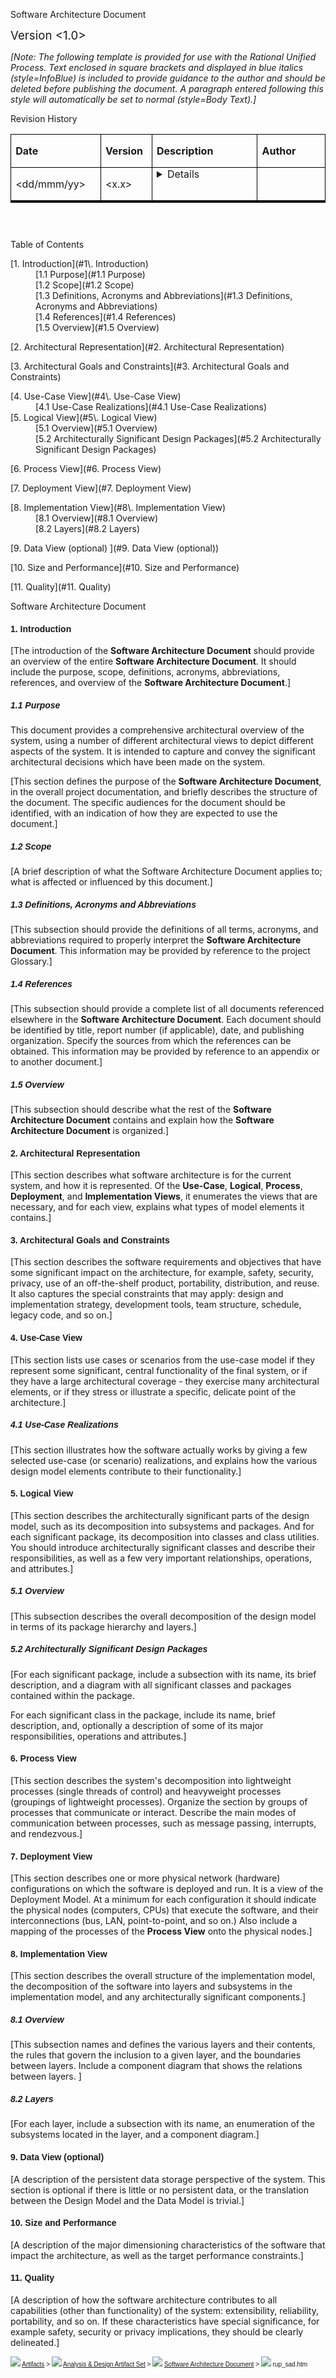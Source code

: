 <div class="Section1">

<Project Name>

Software Architecture Document

<span style="font-size:
14.0pt;">Version <1.0></span>

_[Note: The following template is provided for use with the Rational Unified Process.  Text enclosed in square brackets and displayed in blue italics (style=InfoBlue) is included to provide guidance to the author and should be deleted before publishing the document. A paragraph entered following this style will automatically be set to normal (style=Body Text).]_

</div>

<div class="Section2">

Revision History

<table style="border-collapse:collapse;
 border:none;" cellspacing="0" cellpadding="0" border="1">

<tbody>

<tr>

<td style="width:1.6in;border:solid windowtext .75pt;
  padding:0in 5.4pt 0in 5.4pt" width="154" valign="top">

**Date**

</td>

<td style="width:.8in;border:solid windowtext .75pt;
  border-left:none;padding:0in 5.4pt 0in 5.4pt" width="77" valign="top">

**Version**

</td>

<td style="width:2.6in;border:solid windowtext .75pt;
  border-left:none;padding:0in 5.4pt 0in 5.4pt" width="250" valign="top">

**Description**

</td>

<td style="width:1.6in;border:solid windowtext .75pt;
  border-left:none;padding:0in 5.4pt 0in 5.4pt" width="154" valign="top">

**Author**

</td>

</tr>

<tr>

<td style="width:1.6in;border:solid windowtext .75pt;
  border-top:none;padding:0in 5.4pt 0in 5.4pt" width="154" valign="top">

<dd/mmm/yy>

</td>

<td style="width:.8in;border-top:none;border-left:none;
  border-bottom:solid windowtext .75pt;border-right:solid windowtext .75pt;
  padding:0in 5.4pt 0in 5.4pt" width="77" valign="top">

<x.x>

</td>

<td style="width:2.6in;border-top:none;border-left:none;
  border-bottom:solid windowtext .75pt;border-right:solid windowtext .75pt;
  padding:0in 5.4pt 0in 5.4pt" width="250" valign="top">

<details>

</td>

<td style="width:1.6in;border-top:none;border-left:none;
  border-bottom:solid windowtext .75pt;border-right:solid windowtext .75pt;
  padding:0in 5.4pt 0in 5.4pt" width="154" valign="top">

<name>

</td>

</tr>

<tr>

<td style="width:1.6in;border:solid windowtext .75pt;
  border-top:none;padding:0in 5.4pt 0in 5.4pt" width="154" valign="top"> </td>

<td style="width:.8in;border-top:none;border-left:none;
  border-bottom:solid windowtext .75pt;border-right:solid windowtext .75pt;
  padding:0in 5.4pt 0in 5.4pt" width="77" valign="top"> </td>

<td style="width:2.6in;border-top:none;border-left:none;
  border-bottom:solid windowtext .75pt;border-right:solid windowtext .75pt;
  padding:0in 5.4pt 0in 5.4pt" width="250" valign="top"> </td>

<td style="width:1.6in;border-top:none;border-left:none;
  border-bottom:solid windowtext .75pt;border-right:solid windowtext .75pt;
  padding:0in 5.4pt 0in 5.4pt" width="154" valign="top"> </td>

</tr>

<tr>

<td style="width:1.6in;border:solid windowtext .75pt;
  border-top:none;padding:0in 5.4pt 0in 5.4pt" width="154" valign="top"> </td>

<td style="width:.8in;border-top:none;border-left:none;
  border-bottom:solid windowtext .75pt;border-right:solid windowtext .75pt;
  padding:0in 5.4pt 0in 5.4pt" width="77" valign="top"> </td>

<td style="width:2.6in;border-top:none;border-left:none;
  border-bottom:solid windowtext .75pt;border-right:solid windowtext .75pt;
  padding:0in 5.4pt 0in 5.4pt" width="250" valign="top"> </td>

<td style="width:1.6in;border-top:none;border-left:none;
  border-bottom:solid windowtext .75pt;border-right:solid windowtext .75pt;
  padding:0in 5.4pt 0in 5.4pt" width="154" valign="top"> </td>

</tr>

<tr>

<td style="width:1.6in;border:solid windowtext .75pt;
  border-top:none;padding:0in 5.4pt 0in 5.4pt" width="154" valign="top"> </td>

<td style="width:.8in;border-top:none;border-left:none;
  border-bottom:solid windowtext .75pt;border-right:solid windowtext .75pt;
  padding:0in 5.4pt 0in 5.4pt" width="77" valign="top"> </td>

<td style="width:2.6in;border-top:none;border-left:none;
  border-bottom:solid windowtext .75pt;border-right:solid windowtext .75pt;
  padding:0in 5.4pt 0in 5.4pt" width="250" valign="top"> </td>

<td style="width:1.6in;border-top:none;border-left:none;
  border-bottom:solid windowtext .75pt;border-right:solid windowtext .75pt;
  padding:0in 5.4pt 0in 5.4pt" width="154" valign="top"> </td>

</tr>

</tbody>

</table>

**<span style="font-size:18.0pt;font-family:Arial;">  
</span>**

Table of Contents

</div>

<dl>

<dt>

<div class="Section2">[1. <span style="font-size:12.0pt"></span> Introduction](#1\.                  Introduction)         </div>

</dt>

<dd>

<div class="Section2">[1.1 <span style="font-size:12.0pt"></span> Purpose](#1.1               Purpose)     </div>

<div class="Section2">[1.2 <span style="font-size:12.0pt"></span> Scope](#1.2               Scope)     </div>

<div class="Section2">[1.3 <span style="font-size:12.0pt"></span> Definitions, Acronyms and Abbreviations](#1.3               Definitions, Acronyms and Abbreviations)     </div>

<div class="Section2">[1.4 <span style="font-size:12.0pt"></span> References](#1.4               References)     </div>

<div class="Section2">[1.5 <span style="font-size:12.0pt"></span> Overview](#1.5               Overview)     </div>

</dd>

</dl>

<div class="Section2">

[2. <span style="font-size:12.0pt"></span> Architectural Representation](#2\.                  Architectural Representation)

[3. <span style="font-size:12.0pt"></span> Architectural Goals and Constraints](#3\.                  Architectural Goals and Constraints)   

</div>

<dl>

<dt>

<div class="Section2">[4. <span style="font-size:12.0pt"></span> Use-Case View](#4\.                  Use-Case View)</div>

</dt>

<dd>

<div class="Section2">[4.1 <span style="font-size:12.0pt"></span> Use-Case Realizations](#4.1               Use-Case Realizations)     </div>

</dd>

<dt>

<div class="Section2">[5. <span style="font-size:12.0pt"></span> Logical View](#5\.                  Logical View)</div>

</dt>

<dd>

<div class="Section2">[5.1 <span style="font-size:12.0pt"></span> Overview](#5.1               Overview)     </div>

<div class="Section2">[5.2 <span style="font-size:12.0pt"></span> Architecturally Significant Design Packages](#5.2               Architecturally Significant Design Packages)     </div>

</dd>

</dl>

<div class="Section2">

[6. <span style="font-size:12.0pt"></span> Process View](#6\.                  Process View)

[7. <span style="font-size:12.0pt"></span> Deployment View](#7\.                  Deployment View)

</div>

<dl>

<dt>

<div class="Section2">[8. <span style="font-size:12.0pt"></span> Implementation View](#8\.                  Implementation View)</div>

</dt>

<dd>

<div class="Section2">[8.1 <span style="font-size:12.0pt"></span> Overview](#8.1               Overview)     </div>

<div class="Section2">[8.2 <span style="font-size:12.0pt"></span> Layers](#8.2               Layers)     </div>

</dd>

</dl>

<div class="Section2">

[9. <span style="font-size:12.0pt"></span> Data View (optional) ](#9\.                  Data View (optional))      

[10. <span style="font-size:12.0pt"></span> Size and Performance](#10\.             Size and Performance)               

[11. <span style="font-size:12.0pt"></span> Quality](#11\.             Quality)               

Software Architecture Document

#### <font face="Arial, Helvetica, sans-serif"><a name="1\.                  Introduction">1.<span style="font:7.0pt &quot;Times New Roman&quot;"></span> Introduction</a></font>

[The introduction of the **Software Architecture Document** should provide an overview of the entire **Software Architecture Document**. It should include the purpose, scope, definitions, acronyms, abbreviations, references, and overview of the **Software Architecture Document**.]

##### <font face="Arial, Helvetica, sans-serif"><a name="1.1               Purpose">1.1<span style="font:7.0pt &quot;Times New Roman&quot;"></span> Purpose</a></font>

This document provides a comprehensive architectural overview of the system, using a number of different architectural views to depict different aspects of the system. It is intended to capture and convey the significant architectural decisions which have been made on the system.

[This section defines the purpose of the **Software Architecture Document**, in the overall project documentation, and briefly describes the structure of the document. The specific audiences for the document should be identified, with an indication of how they are expected to use the document.]

##### <font face="Arial, Helvetica, sans-serif"><a name="1.2               Scope">1.2<span style="font:7.0pt &quot;Times New Roman&quot;"></span> Scope</a></font>

[A brief description of what the Software Architecture Document applies to; what is affected or influenced by this document.]

##### <font face="Arial, Helvetica, sans-serif"><a name="1.3               Definitions, Acronyms and Abbreviations">1.3<span style="font:7.0pt &quot;Times New Roman&quot;"></span> Definitions, Acronyms and Abbreviations</a></font>

[This subsection should provide the definitions of all terms, acronyms, and abbreviations required to properly interpret the **Software Architecture Document**.  This information may be provided by reference to the project Glossary.]

##### <font face="Arial, Helvetica, sans-serif"><a name="1.4               References">1.4<span style="font:7.0pt &quot;Times New Roman&quot;"></span> References</a></font>

[This subsection should provide a complete list of all documents referenced elsewhere in the **Software Architecture Document**. Each document should be identified by title, report number (if applicable), date, and publishing organization. Specify the sources from which the references can be obtained. This information may be provided by reference to an appendix or to another document.]

##### <font face="Arial, Helvetica, sans-serif"><a name="1.5               Overview">1.5<span style="font:7.0pt &quot;Times New Roman&quot;"></span> Overview</a></font>

[This subsection should describe what the rest of the **Software Architecture Document** contains and explain how the **Software Architecture Document** is organized.]

#### <font face="Arial, Helvetica, sans-serif"><a name="2\.                  Architectural Representation">2.<span style="font:7.0pt &quot;Times New Roman&quot;"></span> Architectural Representation</a></font>

[This section describes what software architecture is for the current system, and how it is represented. Of the **Use-Case**, **Logical**, **Process**, **Deployment**, and **Implementation Views**, it enumerates the views that are necessary, and for each view, explains what types of model elements it contains.]

#### <font face="Arial, Helvetica, sans-serif"><a name="3\.                  Architectural Goals and Constraints">3.<span style="font:7.0pt &quot;Times New Roman&quot;"></span> Architectural Goals and Constraints</a></font>

[This section describes the software requirements and objectives that have some significant impact on the architecture, for example, safety, security, privacy, use of an off-the-shelf product, portability, distribution, and reuse. It also captures the special constraints that may apply: design and implementation strategy, development tools, team structure, schedule, legacy code, and so on.]

#### <font face="Arial, Helvetica, sans-serif"><a name="4\.                  Use-Case View">4.<span style="font:7.0pt &quot;Times New Roman&quot;"></span> Use-Case View</a></font>

[This section lists use cases or scenarios from the use-case model if they represent some significant, central functionality of the final system, or if they have a large architectural coverage - they exercise many architectural elements, or if they stress or illustrate a specific, delicate point of the architecture.]

##### <font face="Arial, Helvetica, sans-serif"><a name="4.1               Use-Case Realizations">4.1<span style="font:7.0pt &quot;Times New Roman&quot;"></span> Use-Case Realizations</a></font>

[This section illustrates how the software actually works by giving a few selected use-case (or scenario) realizations, and explains how the various design model elements contribute to their functionality.]

#### <font face="Arial, Helvetica, sans-serif"><a name="5\.                  Logical View">5.<span style="font:7.0pt &quot;Times New Roman&quot;"></span> Logical View</a></font>

[This section describes the architecturally significant parts of the design model, such as its decomposition into subsystems and packages. And for each significant package, its decomposition into classes and class utilities. You should introduce architecturally significant classes and describe their responsibilities, as well as a few very important relationships, operations, and attributes.]

##### <font face="Arial, Helvetica, sans-serif"><a name="5.1               Overview">5.1<span style="font:7.0pt &quot;Times New Roman&quot;"></span> Overview</a></font>

[This subsection describes the overall decomposition of the design model in terms of its package hierarchy and layers.]

##### <font face="Arial, Helvetica, sans-serif"><a name="5.2               Architecturally Significant Design Packages">5.2<span style="font:7.0pt &quot;Times New Roman&quot;"></span> Architecturally Significant Design Packages</a></font>

[For each significant package, include a subsection with its name, its brief description, and a diagram with all significant classes and packages contained within the package.

For each significant class in the package, include its name, brief description, and, optionally a description of some of its major responsibilities, operations and attributes.]

#### <font face="Arial, Helvetica, sans-serif"><a name="6\.                  Process View">6.<span style="font:7.0pt &quot;Times New Roman&quot;"></span> Process View</a></font>

[This section describes the system's decomposition into lightweight processes (single threads of control) and heavyweight processes (groupings of lightweight processes). Organize the section by groups of processes that communicate or interact. Describe the main modes of communication between processes, such as message passing, interrupts, and rendezvous.]

#### <font face="Arial, Helvetica, sans-serif"><a name="7\.                  Deployment View">7.<span style="font:7.0pt &quot;Times New Roman&quot;"></span> Deployment View</a></font>

[This section describes one or more physical network (hardware) configurations on which the software is deployed and run. It is a view of the Deployment Model. At a minimum for each configuration it should indicate the physical nodes (computers, CPUs) that execute the software, and their interconnections (bus, LAN, point-to-point, and so on.) Also include a mapping of the processes of the **Process View** onto the physical nodes.]

#### <font face="Arial, Helvetica, sans-serif"><a name="8\.                  Implementation View">8.<span style="font:7.0pt &quot;Times New Roman&quot;"></span> Implementation View</a></font>

[This section describes the overall structure of the implementation model, the decomposition of the software into layers and subsystems in the implementation model, and any architecturally significant components.]

##### <font face="Arial, Helvetica, sans-serif"><a name="8.1               Overview">8.1<span style="font:7.0pt &quot;Times New Roman&quot;"></span> Overview</a></font>

[This subsection names and defines the various layers and their contents, the rules that govern the inclusion to a given layer, and the boundaries between layers. Include a component diagram that shows the relations between layers. ]

##### <font face="Arial, Helvetica, sans-serif"><a name="8.2               Layers">8.2<span style="font:7.0pt &quot;Times New Roman&quot;"></span> Layers</a></font>

[For each layer, include a subsection with its name, an enumeration of the subsystems located in the layer, and a component diagram.]

#### <font face="Arial, Helvetica, sans-serif"><a name="9\.                  Data View (optional)">9.<span style="font:7.0pt &quot;Times New Roman&quot;"></span> Data View (optional)</a></font>

[A description of the persistent data storage perspective of the system. This section is optional if there is little or no persistent data, or the translation between the Design Model and the Data Model is trivial.]

#### <font face="Arial, Helvetica, sans-serif"><a name="10\.             Size and Performance">10.<span style="font:7.0pt &quot;Times New Roman&quot;"></span> Size and Performance</a></font>

[A description of the major dimensioning characteristics of the software that impact the architecture, as well as the target performance constraints.]

#### <font face="Arial, Helvetica, sans-serif"><a name="11\.             Quality">11.<span style="font:7.0pt &quot;Times New Roman&quot;"></span> Quality</a></font>

[A description of how the software architecture contributes to all capabilities (other than functionality) of the system: extensibility, reliability, portability, and so on. If these characteristics have special significance, for example safety, security or privacy implications, they should be clearly delineated.]

</div>

<font size="1" face="Arial">![](../../../applet/images/artfc_w.gif) [Artifacts](../../../process/artifact/ovu_arts.htm) > ![](../../../applet/images/artfc_y.gif) [Analysis & Design Artifact Set](../../../process/artifact/ars_dsg.htm) > ![](../../../applet/images/ar_doc.gif) [Software Architecture Document](../../../process/artifact/ar_sadoc.htm) > ![](../../../applet/images/ie.gif) rup_sad.htm</font>